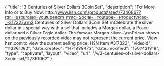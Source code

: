 {
    "title": "3 Centuries of Silver Dollars 3Coin Set",
    "description": "For More Info or to Buy Now: http:\/\/www.hsn.com\/products\/seo\/7346867?rdr=1&sourceid=youtube&cm_mmc=Social-_-Youtube-_-ProductVideo-_-317323\r\n3 Centuries of Silver Dollars 3Coin Set \nCelebrate the silver dollar in a special way with a set that includes a Morgan dollar, a Peace dollar and a Silver Eagle dollar. The famous Morgan silver...\r\nPrices shown on the previously recorded video may not represent the current price.  View hsn.com to view the current selling price. HSN Item #317323",
    "videoid": "112361062",
    "date_created": "1471838473",
    "date_modified": "1503421818",
    "type": "captivate",
    "layout": "video",
    "url": "\/v\/3-centuries-of-silver-dollars-3coin-set\/112361062"
}